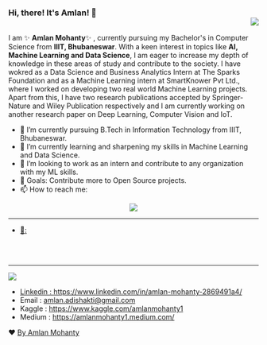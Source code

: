 ### Hi, there! It's Amlan! 👋    <div align = 'right'>![](https://komarev.com/ghpvc/?username=amlanmohanty1&color=yellow)</div>

I am ✨ **Amlan Mohanty**✨ , currently pursuing my Bachelor's in Computer Science from **IIIT, Bhubaneswar**. With a keen interest in topics like **AI, Machine Learning and Data Science**, I am eager to increase my depth of knowledge in these areas of study and contribute to the society. I have wokred as a Data Science and Business Analytics Intern at The Sparks Foundation and as a Machine Learning intern at SmartKnower Pvt Ltd., where I worked on developing two real world Machine Learning projects. Apart from this, I have two research publications accepted by Springer-Nature and Wiley Publication respectively and I am currently working on another research paper on Deep Learning, Computer Vision and IoT.
  

- 💼 I’m currently pursuing B.Tech in Information Technology from IIIT, Bhubaneswar.
- 🌱 I’m currently learning and sharpening my skills in Machine Learning and Data Science.
- 🔭 I’m looking to work as an intern and contribute to any organization with my ML skills.
- 🥅 Goals: Contribute more to Open Source projects.
- 📫 How to reach me: <a href="https://www.linkedin.com/in/amlan-mohanty-2869491a4/" />                                                                                                  
<p align= "center"><img src="https://github-readme-stats.vercel.app/api?username=shobhitsrivastava-ds&show_icons=true"></p>
<hr>

- 📝: 
<br><br>
<br>
<hr>
<img src="https://spectrapackautomation.com/img/contactme.gif" />

-  Linkedin : https://www.linkedin.com/in/amlan-mohanty-2869491a4/
-  Email  : amlan.adishakti@gmail.com
-  Kaggle : https://www.kaggle.com/amlanmohanty1
-  Medium : https://amlanmohanty1.medium.com/





❤ [By Amlan Mohanty](https://github.com/amlanmohanty1/)
